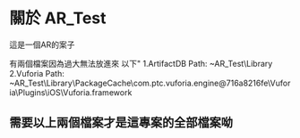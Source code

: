 # 關於 AR_Test
這是一個AR的案子

有兩個檔案因為過大無法放進來 以下"
1.ArtifactDB  Path: ~AR_Test\Library
2.Vuforia     Path: ~AR_Test\Library\PackageCache\com.ptc.vuforia.engine@716a8216fe\Vuforia\Plugins\iOS\Vuforia.framework

## 需要以上兩個檔案才是這專案的全部檔案呦
